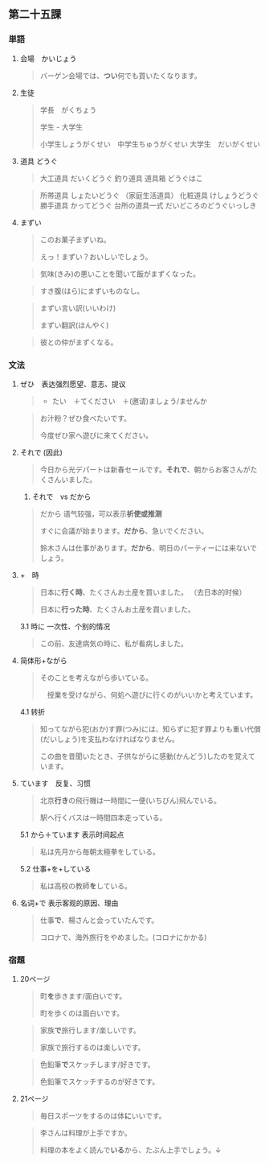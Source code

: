 ## 第二十五課

### 単語

1. 会場　かいじょう

    > バーゲン会場では、**つい**何でも買いたくなります。

2. 生徒

    > 学長　がくちょう
    > 
    > 学生 - 大学生
    >
    > 小学生しょうがくせい　中学生ちゅうがくせい 大学生　だいがくせい

3. 道具 どうぐ

    > 大工道具 だいくどうぐ
    > 釣り道具
    > 道具箱 どうぐはこ

    > 所帯道具 しょたいどうぐ （家庭生活道具）
    > 化粧道具 けしょうどうぐ
    > 勝手道具 かってどうぐ
    > 台所の道具一式 だいどころのどうぐいっしき

4. まずい

    > このお菓子まずいね。
    >
    > えっ！まずい？おいしいでしょう。

    > 気味(きみ)の悪いことを聞いて飯がまずくなった。
    
    > すき腹(はら)にまずいものなし。

    > まずい言い訳(いいわけ)
    >
    > まずい翻訳(ほんやく)

    > 彼との仲がまずくなる。

### 文法

1. ぜひ　表达强烈愿望、意志、提议

    > + たい　＋てください　＋(邀请)ましょう/ませんか

    > お汁粉？ぜひ食べたいです。
    >
    > 今度ぜひ家へ遊びに来てください。

2. それで (因此)

    > 今日から光デパートは新春セールです。**それで**、朝からお客さんがたくさんいました。

    1. それで　vs だから

    > だから 语气较强，可以表示**祈使或推测**
    >
    > すぐに会議が始まります。**だから**、急いでください。
    >
    > 鈴木さんは仕事があります。**だから**、明日のパーティーには来ないでしょう。

3. +　時

    > 日本に**行く時**、たくさんお土産を買いました。 （去日本的时候）
    > 
    > 日本に**行った時**、たくさんお土産を買いました。

    3.1 時に 一次性、个别的情况

    > この前、友達病気の時に、私が看病しました。

4. 简体形+ながら

    > そのことを考えながら歩いている。
    >
    >　授業を受けながら、何処へ遊びに行くのがいいかと考えています。

    4.1 转折

    > 知ってながら犯(おか)す罪(つみ)には、知らずに犯す罪よりも重い代償(だいしょう)を支払わなければなりません。
    >
    > この曲を昔聞いたとき、子供ながらに感動(かんどう)したのを覚えています。

5. ています　反复、习惯

    > 北京**行き**の飛行機は一時間に一便(いちびん)飛んでいる。
    >
    > 駅へ行くバスは一時間四本走っている。

    5.1 から＋ています 表示时间起点

    > 私は先月から毎朝太極拳をしている。

    5.2 仕事+を+している

    > 私は高校の教師**を**している。

6. 名词+で 表示客观的原因、理由

    > 仕事**で**、楊さんと会っていたんです。
    >
    > コロナで、海外旅行をやめました。(コロナにかかる)

### 宿題

1. 20ページ

    > 町**を**歩きます/面白いです。
    >
    > 町を歩くのは面白いです。

    > 家族**で**旅行します/楽しいです。
    >
    > 家族で旅行するのは楽しいです。

    > 色鉛筆**で**スケッチします/好きです。
    >
    > 色鉛筆でスケッチするのが好きです。

2. 21ページ

    > 毎日スポーツをするのは体**に**いいです。
    
    > 李さんは料理が上手ですか。
    >
    > 料理の本をよく読んで**いる**から、たぶん上手でしょう。↓
